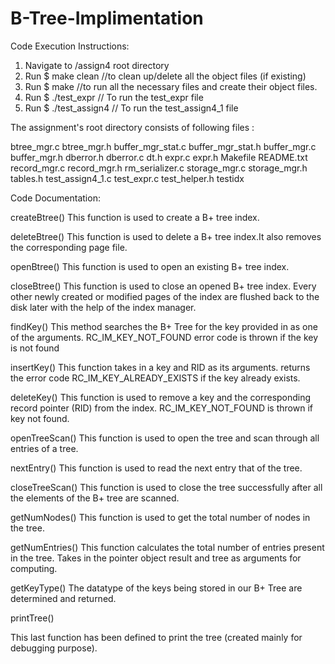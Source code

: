 # B-Tree-Implimentation

Code Execution Instructions:

1. Navigate to /assign4 root directory
2. Run $ make clean       //to clean up/delete all the object files (if existing)
3. Run $ make             //to run all the necessary files and create their object files.
4. Run $ ./test_expr      // To run the test_expr file
5. Run $ ./test_assign4   // To run the test_assign4_1 file

The assignment's root directory consists of following files :

btree_mgr.c
btree_mgr.h
buffer_mgr_stat.c
buffer_mgr_stat.h
buffer_mgr.c
buffer_mgr.h
dberror.h
dberror.c
dt.h
expr.c
expr.h
Makefile
README.txt
record_mgr.c
record_mgr.h
rm_serializer.c
storage_mgr.c
storage_mgr.h
tables.h
test_assign4_1.c
test_expr.c
test_helper.h
testidx


Code Documentation:

createBtree()
This function is used to create a B+ tree index.

deleteBtree()
This function is used to delete a B+ tree index.It also removes the corresponding page file.

openBtree()
This function is used to open an existing B+ tree index.

closeBtree()
This function is used to close an opened B+ tree index.
Every other newly created or modified pages of the index are flushed back to the disk later with the help of the index manager.

findKey()
This method searches the B+ Tree for the key provided in as one of the arguments.
RC_IM_KEY_NOT_FOUND error code is thrown if the key is not found

insertKey()
This function takes in a key and RID as its arguments.
returns the error code RC_IM_KEY_ALREADY_EXISTS if the key already exists.

deleteKey()
This function is used to remove a key and the corresponding record pointer (RID) from the index.
RC_IM_KEY_NOT_FOUND is thrown if key not found.

openTreeScan()
This function is used to open the tree  and scan through all entries of a tree.

nextEntry()
This function is used to read the next entry that of the tree.

closeTreeScan()
This function is used to close the tree successfully after all the elements of the B+ tree are scanned.

getNumNodes()
This function is used to get the total number of nodes in the tree.

getNumEntries()
This function calculates the total number of entries present in the tree.
Takes in the pointer object result and tree as arguments for computing.

getKeyType()
The datatype of the keys being stored in our B+ Tree are determined and returned.

printTree()

This last function has been defined to print the tree (created mainly for debugging purpose).
